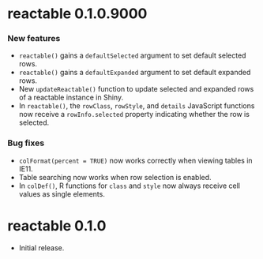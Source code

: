 # reactable 0.1.0.9000

### New features

* `reactable()` gains a `defaultSelected` argument to set default selected rows.
* `reactable()` gains a `defaultExpanded` argument to set default expanded rows.
* New `updateReactable()` function to update selected and expanded rows of a reactable instance in Shiny.
* In `reactable()`, the `rowClass`, `rowStyle`, and `details` JavaScript functions
  now receive a `rowInfo.selected` property indicating whether the row is selected.

### Bug fixes

* `colFormat(percent = TRUE)` now works correctly when viewing tables in IE11.
* Table searching now works when row selection is enabled.
* In `colDef()`, R functions for `class` and `style` now always receive cell values as single elements.

# reactable 0.1.0

* Initial release.
